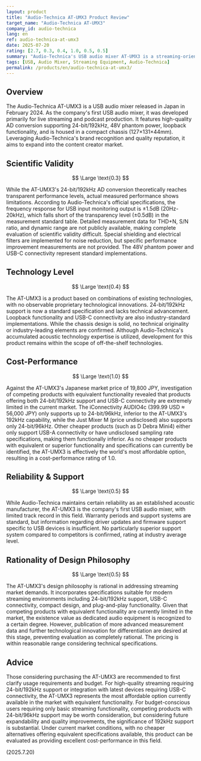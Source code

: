 ```yaml
---
layout: product
title: "Audio-Technica AT-UMX3 Product Review"
target_name: "Audio-Technica AT-UMX3"
company_id: audio-technica
lang: en
ref: audio-technica-at-umx3
date: 2025-07-20
rating: [2.7, 0.3, 0.4, 1.0, 0.5, 0.5]
summary: "Audio-Technica's USB audio mixer AT-UMX3 is a streaming-oriented product with 24-bit/192kHz support and USB-C connectivity. With no cheaper products offering equivalent functionality available in the market, it achieves excellent cost-performance at world-class affordable levels."
tags: [USB, Audio Mixer, Streaming Equipment, Audio-Technica]
permalink: /products/en/audio-technica-at-umx3/
---
```


## Overview

The Audio-Technica AT-UMX3 is a USB audio mixer released in Japan in February 2024. As the company's first USB audio mixer, it was developed primarily for live streaming and podcast production. It features high-quality AD conversion supporting 24-bit/192kHz, 48V phantom power, loopback functionality, and is housed in a compact chassis (127×131×44mm). Leveraging Audio-Technica's brand recognition and quality reputation, it aims to expand into the content creator market.

## Scientific Validity

$$ \Large \text{0.3} $$

While the AT-UMX3's 24-bit/192kHz AD conversion theoretically reaches transparent performance levels, actual measured performance shows limitations. According to Audio-Technica's official specifications, the frequency response for USB input monitoring output is ±1.5dB (20Hz-20kHz), which falls short of the transparency level (±0.5dB) in the measurement standard table. Detailed measurement data for THD+N, S/N ratio, and dynamic range are not publicly available, making complete evaluation of scientific validity difficult. Special shielding and electrical filters are implemented for noise reduction, but specific performance improvement measurements are not provided. The 48V phantom power and USB-C connectivity represent standard implementations.

## Technology Level

$$ \Large \text{0.4} $$

The AT-UMX3 is a product based on combinations of existing technologies, with no observable proprietary technological innovations. 24-bit/192kHz support is now a standard specification and lacks technical advancement. Loopback functionality and USB-C connectivity are also industry-standard implementations. While the chassis design is solid, no technical originality or industry-leading elements are confirmed. Although Audio-Technica's accumulated acoustic technology expertise is utilized, development for this product remains within the scope of off-the-shelf technologies.

## Cost-Performance

$$ \Large \text{1.0} $$

Against the AT-UMX3's Japanese market price of 19,800 JPY, investigation of competing products with equivalent functionality revealed that products offering both 24-bit/192kHz support and USB-C connectivity are extremely limited in the current market. The iConnectivity AUDIO4c (399.99 USD ≈ 56,000 JPY) only supports up to 24-bit/96kHz, inferior to the AT-UMX3's 192kHz capability, while the Just Mixer M (price undisclosed) also supports only 24-bit/96kHz. Other cheaper products (such as D Debra Mini4) either only support USB-A connectivity or have undisclosed sampling rate specifications, making them functionally inferior. As no cheaper products with equivalent or superior functionality and specifications can currently be identified, the AT-UMX3 is effectively the world's most affordable option, resulting in a cost-performance rating of 1.0.

## Reliability & Support

$$ \Large \text{0.5} $$

While Audio-Technica maintains certain reliability as an established acoustic manufacturer, the AT-UMX3 is the company's first USB audio mixer, with limited track record in this field. Warranty periods and support systems are standard, but information regarding driver updates and firmware support specific to USB devices is insufficient. No particularly superior support system compared to competitors is confirmed, rating at industry average level.

## Rationality of Design Philosophy

$$ \Large \text{0.5} $$

The AT-UMX3's design philosophy is rational in addressing streaming market demands. It incorporates specifications suitable for modern streaming environments including 24-bit/192kHz support, USB-C connectivity, compact design, and plug-and-play functionality. Given that competing products with equivalent functionality are currently limited in the market, the existence value as dedicated audio equipment is recognized to a certain degree. However, publication of more advanced measurement data and further technological innovation for differentiation are desired at this stage, preventing evaluation as completely rational. The pricing is within reasonable range considering technical specifications.

## Advice

Those considering purchasing the AT-UMX3 are recommended to first clarify usage requirements and budget. For high-quality streaming requiring 24-bit/192kHz support or integration with latest devices requiring USB-C connectivity, the AT-UMX3 represents the most affordable option currently available in the market with equivalent functionality. For budget-conscious users requiring only basic streaming functionality, competing products with 24-bit/96kHz support may be worth consideration, but considering future expandability and quality improvements, the significance of 192kHz support is substantial. Under current market conditions, with no cheaper alternatives offering equivalent specifications available, this product can be evaluated as providing excellent cost-performance in this field.

(2025.7.20) 